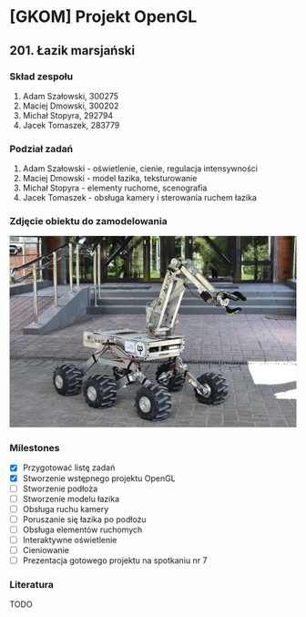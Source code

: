 # [GKOM] Projekt OpenGL
## 201. Łazik marsjański 
### Skład zespołu
1. Adam Szałowski, 300275
2. Maciej Dmowski, 300202
3. Michał Stopyra, 292794
4. Jacek Tomaszek, 283779
### Podział zadań
1. Adam Szałowski - oświetlenie, cienie, regulacja intensywności
2. Maciej Dmowski - model łazika, teksturowanie
3. Michał Stopyra - elementy ruchome, scenografia
4. Jacek Tomaszek - obsługa kamery i sterowania ruchem łazika
### Zdjęcie obiektu do zamodelowania
![Wzór łazika](resources/lazik.png)
### Milestones
- [x] Przygotować listę zadań
- [x] Stworzenie wstępnego projektu OpenGL
- [ ] Stworzenie podłoża
- [ ] Stworzenie modelu łazika
- [ ] Obsługa ruchu kamery
- [ ] Poruszanie się łazika po podłożu
- [ ] Obsługa elementów ruchomych
- [ ] Interaktywne oświetlenie
- [ ] Cieniowanie
- [ ] Prezentacja gotowego projektu na spotkaniu nr 7
### Literatura
TODO
